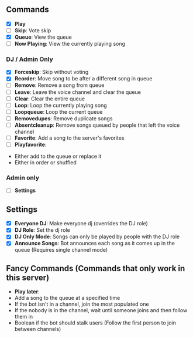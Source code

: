 ## Commands
- [x] **Play**
- [ ] **Skip**: Vote skip
- [x] **Queue**: View the queue
- [ ] **Now Playing**: View the currently playing song

### DJ / Admin Only
- [x] **Forceskip**: Skip without voting
- [x] **Reorder**: Move song to be after a different song in queue
- [ ] **Remove**: Remove a song from queue
- [ ] **Leave**: Leave the voice channel and clear the queue
- [ ] **Clear**: Clear the entire queue
- [ ] **Loop**: Loop the currently playing song
- [ ] **Loopqueue**: Loop the current queue
- [ ] **Removedupes**: Remove duplicate songs
- [ ] **Absentcleanup**: Remove songs queued by people that left the voice channel
- [ ] **Favorite**: Add a song to the server's favorites
- [ ] **Playfavorite**:
 - Either add to the queue or replace it
 - Either in order or shuffled

### Admin only
- [ ] **Settings**

## Settings
- [x] **Everyone DJ**: Make everyone dj (overrides the DJ role)
- [x] **DJ Role**: Set the dj role
- [x] **DJ Only Mode**: Songs can only be played by people with the DJ role
- [x] **Announce Songs**: Bot announces each song as it comes up in the queue (Requires single channel mode)

## Fancy Commands (Commands that only work in this server)
- **Play later**:
 - Add a song to the queue at a specified time
 - If the bot isn't in a channel, join the most populated one
 - If the nobody is in the channel, wait until someone joins and then follow them in
 - Boolean if the bot should stalk users (Follow the first person to join between channels)
